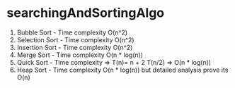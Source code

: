 # searchingAndSortingAlgo
  1. Bubble Sort - Time complexity O(n^2)
  2. Selection Sort - Time complexity O(n^2)
  3. Insertion Sort - Time complexity O(n^2)
  4. Merge Sort - Time complexity O(n * log(n))
  5. Quick Sort - Time complexity => T(n)= n + 2 T(n/2) => O(n * log(n))
  6. Heap Sort - Time complexity O(n * log(n)) but detailed analysis prove its O(n)



